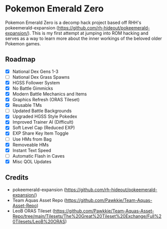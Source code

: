 # Pokemon Emerald Zero

Pokemon Emerald Zero is a decomp hack project based off RHH's pokeemerald-expansion (https://github.com/rh-hideout/pokeemerald-expansion/). This is my first attempt at jumping into ROM hacking and serves as a way to learn more about the inner workings of the beloved older Pokemon games.

## Roadmap
- [X] National Dex Gens 1-3
- [ ] National Dex Grass Spawns
- [X] HGSS Follower System
- [X] No Battle Gimmicks
- [X] Modern Battle Mechanics and Items
- [X] Graphics Refresh (ORAS Tileset)
- [X] Reusable TMs
- [ ] Updated Battle Backgrounds
- [X] Upgraded HGSS Style Pokedex
- [X] Improved Trainer AI (Difficult)
- [X] Soft Level Cap (Reduced EXP)
- [X] EXP Share Key Item Toggle
- [ ] Use HMs from Bag
- [X] Removeable HMs
- [X] Instant Text Speed
- [ ] Automatic Flash in Caves
- [X] Misc QOL Updates

## Credits
- pokeemerald-expansion (https://github.com/rh-hideout/pokeemerald-expansion/)
- Team Aquas Asset Repo (https://github.com/Pawkkie/Team-Aquas-Asset-Repo)
- LeoB ORAS Tileset (https://github.com/Pawkkie/Team-Aquas-Asset-Repo/tree/main/Tilesets/The%20Great%20Tileset%20Exchange/Full%20Tilesets/LeoB%20ORAS)